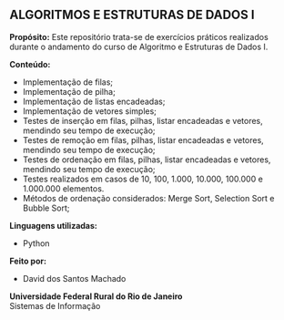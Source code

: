 ## ALGORITMOS E ESTRUTURAS DE DADOS I

<strong>Propósito:</strong>
Este repositório trata-se de exercícios práticos realizados durante o andamento do curso de Algoritmo e Estruturas de Dados I.

<strong>Conteúdo:</strong>
- Implementação de filas;
- Implementação de pilha;
- Implementação de listas encadeadas;
- Implementação de vetores simples;
- Testes de inserção em filas, pilhas, listar encadeadas e vetores, mendindo seu tempo de execução;
- Testes de remoção em filas, pilhas, listar encadeadas e vetores, mendindo seu tempo de execução;
- Testes de ordenação em filas, pilhas, listar encadeadas e vetores, mendindo seu tempo de execução;
- Testes realizados em casos de 10, 100, 1.000, 10.000, 100.000 e 1.000.000 elementos.
- Métodos de ordenação considerados: Merge Sort, Selection Sort e Bubble Sort;

<strong>Linguagens utilizadas:</strong>
- Python

<strong>Feito por:</strong>
- David dos Santos Machado

<strong>Universidade Federal Rural do Rio de Janeiro</strong></br>
Sistemas de Informação